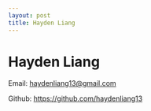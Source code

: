 ```yaml
---
layout: post
title: Hayden Liang
---
```


# Hayden Liang

Email: haydenliang13@gmail.com

Github: https://github.com/haydenliang13
